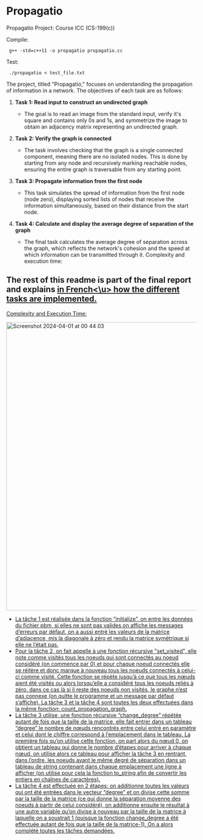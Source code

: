 # Propagatio
Propagatio Project: Course ICC (CS-199(c))

Compile:
```c++11
 g++ -std=c++11 -o propagatio propagatio.cc
```
Test:
```c++11
 ./propagatio < test_file.txt
```

The project, titled "Propagatio," focuses on understanding the propagation of information in a network. The objectives of each task are as follows:

1. **Task 1: Read input to construct an undirected graph**
   - The goal is to read an image from the standard input, verify it's square and contains only 0s and 1s, and symmetrize the image to obtain an adjacency matrix representing an undirected graph.

2. **Task 2: Verify the graph is connected**
   - The task involves checking that the graph is a single connected component, meaning there are no isolated nodes. This is done by starting from any node and recursively marking reachable nodes, ensuring the entire graph is traversable from any starting point.

3. **Task 3: Propagate information from the first node**
   - This task simulates the spread of information from the first node (node zero), displaying sorted lists of nodes that receive the information simultaneously, based on their distance from the start node.

4. **Task 4: Calculate and display the average degree of separation of the graph**
   - The final task calculates the average degree of separation across the graph, which reflects the network's cohesion and the speed at which information can be transmitted through it.
Complexity and execution time:

## The rest of this readme is part of the final report and explains <u>in French<\u> how the different tasks are implemented.

Complexity and Execution Time:

<img width="764" alt="Screenshot 2024-04-01 at 00 44 03" src="https://github.com/mehdi533/Propagatio/assets/113531778/a567c588-98a8-42d9-9bcf-7cd3bce8ae96">


* La tâche 1 est réalisée dans la fonction “initialize”, on entre les données du fichier pbm, si elles ne sont pas valides on affiche les messages d’erreurs par défaut, on a aussi entré les valeurs de la matrice d’adjacence, mis la diagonale à zéro et rendu la matrice symétrique si elle ne l’était pas. 
* Pour la tâche 2, on fait appelle à une fonction récursive "set_visited", elle note comme visités tous les noeuds qui sont connectés au noeud considéré (on commence par 0) et pour chaque noeud connectés elle se réitère et donc marque à nouveau tous les noeuds connectés à celui-ci comme visité. Cette fonction se répète jusqu’à ce que tous les nœuds aient été visités ou alors lorsqu’elle a considéré tous les noeuds reliés à zéro, dans ce cas là si il reste des noeuds non visités, le graphe n’est pas connexe (on quitte le programme et un message par défaut s’affiche). La tâche 3 et la tâche 4 sont toutes les deux effectuées dans la même fonction: count_propagation_graph. 
* La tâche 3 utilise, une fonction récursive “change_degree” répétée autant de fois que la taille de la matrice, elle fait entrer dans un tableau “degree” le nombre de nœuds rencontrés entre celui entré en paramètre et celui dont le chiffre correspond à l’emplacement dans le tableau. La première fois qu’on utilise cette fonction, on part alors du nœud 0, on obtient un tableau qui donne le nombre d’étapes pour arriver à chaque nœud, on utilise alors ce tableau pour afficher la tâche 3 en rentrant, dans l’ordre, les noeuds ayant le même degré de séparation dans un tableau de string contenant dans chaque emplacement une ligne à afficher (on utilise pour cela la fonction to_string afin de convertir les entiers en chaînes de caractères). 
* La tâche 4 est effectuée en 2 étapes: on additionne toutes les valeurs qui ont été entrées dans le vecteur “degree” et on divise cette somme par la taille de la matrice (ce qui donne la séparation moyenne des noeuds à partir de celui considéré), on additionne ensuite le résultat à une autre variable qu’on divise à nouveau par la taille de la matrice à laquelle on a soustrait 1 (puisque la fonction change_degree a été effectuée autant de fois que la taille de la matrice-1). On a alors complété toutes les tâches demandées.
